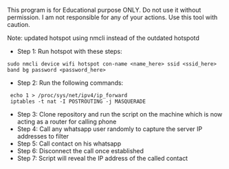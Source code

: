 This program is for Educational purpose ONLY. Do not use it without permission. I am not responsible for any of your actions. Use this tool with caution.

Note: updated hotspot using nmcli instead of the outdated hotspotd

- Step 1: Run hotspot with these steps:
```
sudo nmcli device wifi hotspot con-name <name_here> ssid <ssid_here> band bg password <password_here>
```

- Step 2: Run the following commands:
```
 echo 1 > /proc/sys/net/ipv4/ip_forward
 iptables -t nat -I POSTROUTING -j MASQUERADE
```

- Step 3: Clone repository and run the script on the machine which is now acting as a router for calling phone
- Step 4: Call any whatsapp user randomly to capture the server IP addresses to filter
- Step 5: Call contact on his whatsapp
- Step 6: Disconnect the call once established
- Step 7: Script will reveal the IP address of the called contact
